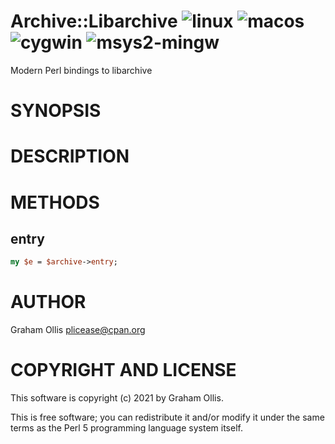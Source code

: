 # Archive::Libarchive ![linux](https://github.com/uperl/Archive-Libarchive/workflows/linux/badge.svg) ![macos](https://github.com/uperl/Archive-Libarchive/workflows/macos/badge.svg) ![cygwin](https://github.com/uperl/Archive-Libarchive/workflows/cygwin/badge.svg) ![msys2-mingw](https://github.com/uperl/Archive-Libarchive/workflows/msys2-mingw/badge.svg)

Modern Perl bindings to libarchive

# SYNOPSIS

# DESCRIPTION

# METHODS

## entry

```perl
my $e = $archive->entry;
```

# AUTHOR

Graham Ollis <plicease@cpan.org>

# COPYRIGHT AND LICENSE

This software is copyright (c) 2021 by Graham Ollis.

This is free software; you can redistribute it and/or modify it under
the same terms as the Perl 5 programming language system itself.
